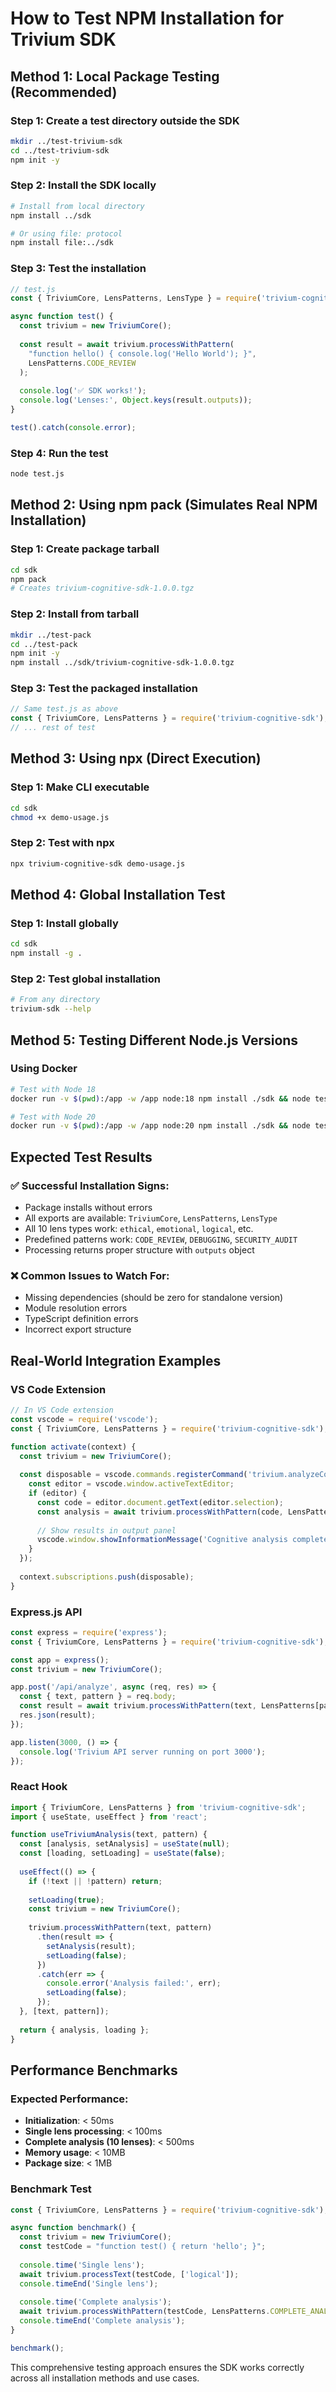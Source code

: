 # How to Test NPM Installation for Trivium SDK

## Method 1: Local Package Testing (Recommended)

### Step 1: Create a test directory outside the SDK
```bash
mkdir ../test-trivium-sdk
cd ../test-trivium-sdk
npm init -y
```

### Step 2: Install the SDK locally
```bash
# Install from local directory
npm install ../sdk

# Or using file: protocol
npm install file:../sdk
```

### Step 3: Test the installation
```javascript
// test.js
const { TriviumCore, LensPatterns, LensType } = require('trivium-cognitive-sdk');

async function test() {
  const trivium = new TriviumCore();
  
  const result = await trivium.processWithPattern(
    "function hello() { console.log('Hello World'); }",
    LensPatterns.CODE_REVIEW
  );
  
  console.log('✅ SDK works!');
  console.log('Lenses:', Object.keys(result.outputs));
}

test().catch(console.error);
```

### Step 4: Run the test
```bash
node test.js
```

## Method 2: Using npm pack (Simulates Real NPM Installation)

### Step 1: Create package tarball
```bash
cd sdk
npm pack
# Creates trivium-cognitive-sdk-1.0.0.tgz
```

### Step 2: Install from tarball
```bash
mkdir ../test-pack
cd ../test-pack
npm init -y
npm install ../sdk/trivium-cognitive-sdk-1.0.0.tgz
```

### Step 3: Test the packaged installation
```javascript
// Same test.js as above
const { TriviumCore, LensPatterns } = require('trivium-cognitive-sdk');
// ... rest of test
```

## Method 3: Using npx (Direct Execution)

### Step 1: Make CLI executable
```bash
cd sdk
chmod +x demo-usage.js
```

### Step 2: Test with npx
```bash
npx trivium-cognitive-sdk demo-usage.js
```

## Method 4: Global Installation Test

### Step 1: Install globally
```bash
cd sdk
npm install -g .
```

### Step 2: Test global installation
```bash
# From any directory
trivium-sdk --help
```

## Method 5: Testing Different Node.js Versions

### Using Docker
```bash
# Test with Node 18
docker run -v $(pwd):/app -w /app node:18 npm install ./sdk && node test.js

# Test with Node 20
docker run -v $(pwd):/app -w /app node:20 npm install ./sdk && node test.js
```

## Expected Test Results

### ✅ Successful Installation Signs:
- Package installs without errors
- All exports are available: `TriviumCore`, `LensPatterns`, `LensType`
- All 10 lens types work: `ethical`, `emotional`, `logical`, etc.
- Predefined patterns work: `CODE_REVIEW`, `DEBUGGING`, `SECURITY_AUDIT`
- Processing returns proper structure with `outputs` object

### ❌ Common Issues to Watch For:
- Missing dependencies (should be zero for standalone version)
- Module resolution errors
- TypeScript definition errors
- Incorrect export structure

## Real-World Integration Examples

### VS Code Extension
```javascript
// In VS Code extension
const vscode = require('vscode');
const { TriviumCore, LensPatterns } = require('trivium-cognitive-sdk');

function activate(context) {
  const trivium = new TriviumCore();
  
  const disposable = vscode.commands.registerCommand('trivium.analyzeCode', async () => {
    const editor = vscode.window.activeTextEditor;
    if (editor) {
      const code = editor.document.getText(editor.selection);
      const analysis = await trivium.processWithPattern(code, LensPatterns.CODE_REVIEW);
      
      // Show results in output panel
      vscode.window.showInformationMessage('Cognitive analysis complete!');
    }
  });
  
  context.subscriptions.push(disposable);
}
```

### Express.js API
```javascript
const express = require('express');
const { TriviumCore, LensPatterns } = require('trivium-cognitive-sdk');

const app = express();
const trivium = new TriviumCore();

app.post('/api/analyze', async (req, res) => {
  const { text, pattern } = req.body;
  const result = await trivium.processWithPattern(text, LensPatterns[pattern]);
  res.json(result);
});

app.listen(3000, () => {
  console.log('Trivium API server running on port 3000');
});
```

### React Hook
```javascript
import { TriviumCore, LensPatterns } from 'trivium-cognitive-sdk';
import { useState, useEffect } from 'react';

function useTriviumAnalysis(text, pattern) {
  const [analysis, setAnalysis] = useState(null);
  const [loading, setLoading] = useState(false);
  
  useEffect(() => {
    if (!text || !pattern) return;
    
    setLoading(true);
    const trivium = new TriviumCore();
    
    trivium.processWithPattern(text, pattern)
      .then(result => {
        setAnalysis(result);
        setLoading(false);
      })
      .catch(err => {
        console.error('Analysis failed:', err);
        setLoading(false);
      });
  }, [text, pattern]);
  
  return { analysis, loading };
}
```

## Performance Benchmarks

### Expected Performance:
- **Initialization**: < 50ms
- **Single lens processing**: < 100ms
- **Complete analysis (10 lenses)**: < 500ms
- **Memory usage**: < 10MB
- **Package size**: < 1MB

### Benchmark Test
```javascript
const { TriviumCore, LensPatterns } = require('trivium-cognitive-sdk');

async function benchmark() {
  const trivium = new TriviumCore();
  const testCode = "function test() { return 'hello'; }";
  
  console.time('Single lens');
  await trivium.processText(testCode, ['logical']);
  console.timeEnd('Single lens');
  
  console.time('Complete analysis');
  await trivium.processWithPattern(testCode, LensPatterns.COMPLETE_ANALYSIS);
  console.timeEnd('Complete analysis');
}

benchmark();
```

This comprehensive testing approach ensures the SDK works correctly across all installation methods and use cases.